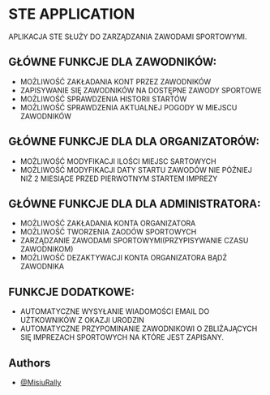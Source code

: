 
# STE APPLICATION

APLIKACJA STE SŁUŻY DO ZARZĄDZANIA ZAWODAMI SPORTOWYMI.



## GŁÓWNE FUNKCJE DLA ZAWODNIKÓW:

- MOŻLIWOŚĆ ZAKŁADANIA KONT PRZEZ ZAWODNIKÓW
- ZAPISYWANIE SIĘ ZAWODNIKÓW NA DOSTĘPNE ZAWODY SPORTOWE
- MOŻLIWOŚĆ SPRAWDZENIA HISTORII STARTÓW
- MOŻLIWOŚĆ SPRAWDZENIA AKTUALNEJ POGODY W MIEJSCU ZAWODNIKÓW


## GŁÓWNE FUNKCJE DLA DLA ORGANIZATORÓW:

- MOŻLIWOŚĆ MODYFIKACJI ILOŚCI MIEJSC SARTOWYCH
- MOŻLIWOŚĆ MODYFIKACJI DATY STARTU ZAWODÓW NIE PÓŹNIEJ NIŻ 2 MIESIĄCE PRZED PIERWOTNYM STARTEM IMPREZY

## GŁÓWNE FUNKCJE DLA DLA ADMINISTRATORA:

- MOŻLIWOŚĆ ZAKŁADANIA KONTA ORGANIZATORA
- MOŻLIWOŚĆ TWORZENIA ZAODÓW SPORTOWYCH
- ZARZĄDZANIE ZAWODAMI SPORTOWYMI(PRZYPISYWANIE CZASU ZAWODNIKOM)
- MOŻLIWOŚĆ DEZAKTYWACJI KONTA ORGANIZATORA BĄDŹ ZAWODNIKA



## FUNKCJE DODATKOWE:
- AUTOMATYCZNE WYSYŁANIE WIADOMOŚCI EMAIL DO UŻTKOWNIKÓW Z OKAZJI URODZIN
- AUTOMATYCZNE PRZYPOMINANIE ZAWODNIKOWI O ZBLIŻAJĄCYCH SIĘ IMPREZACH SPORTOWYCH NA KTÓRE JEST ZAPISANY.

## Authors

- [@MisiuRally](https://github.com/MisiuRally)

